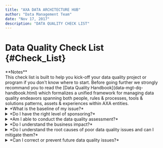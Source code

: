 ```yaml
---
title: "AXA DATA ARCHITECTURE HUB"
author: "Data Management Team"
date: "Nov 17, 2017"
description: "DATA QUALITY CHECK LIST"
---
```



<span class="glyphicon glyphicon-list-alt" aria-hidden="true" style="font-size:large"></span> Data Quality Check List  {#Check_List}
=======================

<div class="panel panel-warning">
<div class="panel-heading"><span class="glyphicon glyphicon-info-sign" aria-hidden="true" style="font-size:large"></span>
**Notes**</div>
<div class="panel-body">
This check list is built to help you kick-off your data quality project or program if you don't know where to start. Before going further we strongly recommand you to read the [Data Quality Handbook](data-mgt-dq-handbook.html) which formalizes a unified framework for managing data quality endeavors spanning both people, rules & processes, tools & solutions patterns, assets & experiences within AXA entities.
</div>
</div>

<details>
<summary>*What is the baseline of my issue?*</summary>
<p>
Check-List|Handbook references|My Data Atlas references
:------------------------------|:------------------|:-------------------
Which business processes are impacted?|[See Data quality Hanbook section `Define business requirements` for help and insights](data-mgt-dq-handbook.html#Define)|See how to define a [`data processing activity`](https://pages.github.axa.com/AXA-GS-DMSS/my-data-atlas/#Data_processing_activity) in my data atlas
Who are the people or organizations involved?|[See Data quality Hanbook section `Analyze and document the information lifecycle` for help and insights](data-mgt-dq-handbook.html#Analyze)|-
Which subject areas are impacted?|[See Data quality Hanbook section `Analyze and document the information lifecycle` for help and insights](data-mgt-dq-handbook.html#Analyze)|See how to document a [`subject area`](https://pages.github.axa.com/AXA-GS-DMSS/my-data-atlas/#Subject_Areas) and [`business area`](https://pages.github.axa.com/AXA-GS-DMSS/my-data-atlas/#Business_Areas) in my data atlas
Which data objects and data elements are impacted?|[See Data quality Hanbook section `Analyze and document the information lifecycle` for help and insights](data-mgt-dq-handbook.html#Analyze)|See how to document a [`data object`](https://pages.github.axa.com/AXA-GS-DMSS/my-data-atlas/#Data_Objects) or [`data element`](https://pages.github.axa.com/AXA-GS-DMSS/my-data-atlas/#Data_Elements) in my data atlas
Are they related to critical data elements?|-|-
Are they related to personal data or sensitive data?|[See Data quality Hanbook section `Define business requirements` for help and insights](data-mgt-dq-handbook.html#Define)|-
</p></details>


<details>
<summary>*Do I have the right level of sponsoring?*</summary>
<p>
Check-List|Handbook references|My Data Atlas references
:------------------------------|:------------------|:-------------------
Are the business issues and project objectives clearly defined, understood, and supported by management, sponsors, stakeholders, and the project team?|-|-
Is the sponsor supportive of the project?|-|-
Have the appropriate resources been committed?|-|-
Has an initial communication plan been created?|-|-
</p></details>


<details>
<summary>*Am I able to conduct the data quality assessment?*</summary>
<p>
Check-List|Handbook references|My Data Atlas references
:------------------------------|:------------------|:-------------------
Have resources needed for assessments been identified and committed?|-|-
Where do the data reside (i.e., applications, systems, databases involved)?|[See Data quality Hanbook section `Analyze and document the information lifecycle` for help and insights](data-mgt-dq-handbook.html#Analyze)|-
Are there other tools associated with the issue?|[See Data quality Hanbook section `Analyze and document the information lifecycle` for help and insights](data-mgt-dq-handbook.html#Analyze)|-
Have possible root causes been identified?|[See Data quality Hanbook section `Identify the causes of poor data quality` for help and insights](data-mgt-dq-handbook.html#Root_Causes)|-
Have any problems with permissions and access to data been identified?|[See Data quality Hanbook section `Analyze and document the information lifecycle` for help and insights](data-mgt-dq-handbook.html#Analyze)|-
Have training needs been identified?|-|-
Has the data capture and assessment plan been completed and documented (including the definition of the data population to be captured and the selection criteria)?|[See Data quality Hanbook section `Analyze and document the information lifecycle` for help and insights](data-mgt-dq-handbook.html#Analyze)|-
</p></details>



<details>
<summary>*Do I understand the business impact?*</summary>
<p>
Check-List|Handbook references|My Data Atlas references
:------------------------------|:------------------|:-------------------
Are the business processes, people/organizations, and technology related to the business issues clearly identified?|[See Data quality Hanbook section `Analyze and document the information lifecycle` for help and insights](data-mgt-dq-handbook.html#Analyze)|-
Have the data quality and business issues been understood and linked in order to facilitate a detailed business impact assessment|[See Data quality Hanbook section `Assess the business impact` for help and insights](data-mgt-dq-handbook.html#Assess_impact)|-
For each quality assessment, have preliminary impact to the business and initial recommendations been included in the documentation?|[See Data quality Hanbook section `Assess the business impact` for help and insights](data-mgt-dq-handbook.html#Assess_impact)|-
Are the business owners committed to achieve the business impact assessment?|-|-
For each impact assessment, have the costs of the data quality issues and benefits of improving it been estimated?|[See Data quality Hanbook section `Assess the business impact` for help and insights](data-mgt-dq-handbook.html#Assess_impact)|-
</p></details>


<details>
<summary>*Do I understand the root causes of poor data quality issues and can I mitigate them?*</summary>
<p>
Check-List|Handbook references|My Data Atlas references
:------------------------------|:------------------|:-------------------
Have root causes been investigated and documented?|[See Data quality Hanbook section `Identify the causes of poor data quality` for help and insights](data-mgt-dq-handbook.html#Root_Causes)|-
Have specific recommendations for adressing those root causes been determined and documented?|[See Data quality Hanbook section `Identify the causes of poor data quality` for help and insights](data-mgt-dq-handbook.html#Root_Causes)|-
Am I able to implement data quality by design to prevent future data errors?|[See Data quality Hanbook section `Develop improvement plans` for help and insights](data-mgt-dq-handbook.html#Improve)|-
Am I able to implement data quality by contract (SLA) to prevent future data errors?|[See Data quality Hanbook section `Develop improvement plans` for help and insights](data-mgt-dq-handbook.html#Improve)|-
Has support for the improvement plans and recommended action been obtained?|[See Data quality Hanbook section `Assess the business impact` for help and insights](data-mgt-dq-handbook.html#Assess_impact)|-
Does the business owners have all the relevant information (including costs & benefits matrix) to prioritize the recommendations?|[See Data quality Hanbook section `Assess the business impact` for help and insights](data-mgt-dq-handbook.html#Assess_impact)|-
Does the improvement pan include a RACI?|[See Data quality Hanbook section `Develop improvement plans` for help and insights](data-mgt-dq-handbook.html#Improve)|-
</p></details>



<details>
<summary>*Can I correct or prevent future data quality issues?*</summary>
<p>
Check-List|Handbook references|My Data Atlas references
:------------------------------|:------------------|:-------------------
Am I able to fix the current data errors?|[See Data quality Hanbook section `Fix data quality issues` for help and insights](data-mgt-dq-handbook.html#Correct)|-
Do I know tools and techniques available to fix the issues?|[See Data quality Hanbook section `Fix data quality issues` for help and insights](data-mgt-dq-handbook.html#Correct)|-
Do I need to fix historical data errors?|-|-
What is the depth of historical data errors that should be fixed?|-|-
Have the solutions for addressing root causes and preventing future data errors been implemented?|[See Data quality Hanbook section `Prevent future data quality issues` for help and insights](data-mgt-dq-handbook.html#Prevent)|-
Have changes to the current business processes from the new processes been documented?|-|-
Have participants in the new processes received training?|-|-
Do all participants have a consistent understanding of changes, expectations, roles/responsibilities ?|-|-
Have the data quality controls and associated reporting been automated ?|-|-
Have improvements been monitored and verified?|-|-
Have the successful improvements been standardized?|-|-
</p></details>
